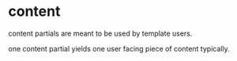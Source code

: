 # content
content partials are meant to be used by template users.

one content partial yields one user facing piece of content typically.
